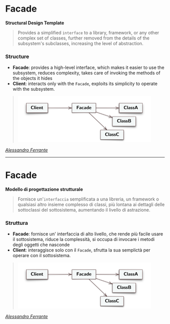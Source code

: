 # Facade
**Structural Design Template**

> Provides a simplified `interface` to a library, framework, or any other complex set of classes, further removed from the details of the subsystem's subclasses, increasing the level of abstraction.

### Structure
   - **Facade**: provides a high-level interface, which makes it easier to use the subsystem, reduces complexity, takes care of invoking the methods of the objects it hides
   - **Client**: interacts only with the `Facade`, exploits its simplicity to operate with the subsystem.
  
   > ![Structure](img.png)

*[Alessandro Ferrante](http://alessandroferrante.net)*

---

# Facade
**Modello di progettazione strutturale** 

> Fornisce un'`interfaccia` semplificata a una libreria, un framework o qualsiasi altro insieme complesso di classi, più lontana ai dettagli delle sottoclassi del sottosistema, aumentando il livello di astrazione.

### Struttura
  - **Facade**: fornisce un' interfaccia di alto livello, che rende più facile usare il sottosistema, riduce la complessità, si occupa di invocare i metodi degli oggetti che nasconde
  - **Client**: interaggisce solo con il `Facade`, sfrutta la sua semplictà per operare con il sottosistema.
  
  > ![Struttura](img.png)

*[Alessandro Ferrante](http://alessandroferrante.net)* 